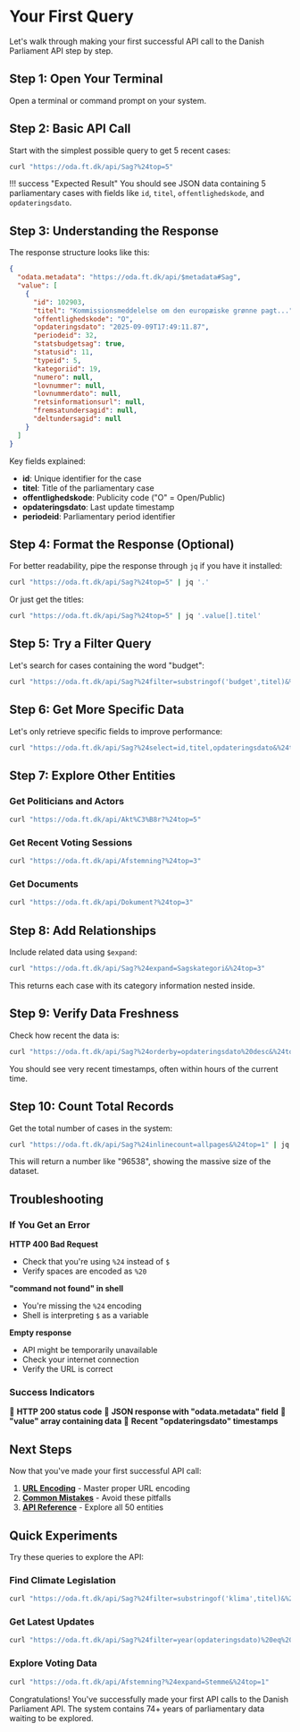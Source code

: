 # Your First Query

Let's walk through making your first successful API call to the Danish Parliament API step by step.

## Step 1: Open Your Terminal

Open a terminal or command prompt on your system.

## Step 2: Basic API Call

Start with the simplest possible query to get 5 recent cases:

```bash
curl "https://oda.ft.dk/api/Sag?%24top=5"
```

!!! success "Expected Result"
    You should see JSON data containing 5 parliamentary cases with fields like `id`, `titel`, `offentlighedskode`, and `opdateringsdato`.

## Step 3: Understanding the Response

The response structure looks like this:

```json
{
  "odata.metadata": "https://oda.ft.dk/api/$metadata#Sag",
  "value": [
    {
      "id": 102903,
      "titel": "Kommissionsmeddelelse om den europæiske grønne pagt...",
      "offentlighedskode": "O",
      "opdateringsdato": "2025-09-09T17:49:11.87",
      "periodeid": 32,
      "statsbudgetsag": true,
      "statusid": 11,
      "typeid": 5,
      "kategoriid": 19,
      "numero": null,
      "lovnummer": null,
      "lovnummerdato": null,
      "retsinformationsurl": null,
      "fremsatundersagid": null,
      "deltundersagid": null
    }
  ]
}
```

Key fields explained:
- **id**: Unique identifier for the case
- **titel**: Title of the parliamentary case
- **offentlighedskode**: Publicity code ("O" = Open/Public)
- **opdateringsdato**: Last update timestamp
- **periodeid**: Parliamentary period identifier

## Step 4: Format the Response (Optional)

For better readability, pipe the response through `jq` if you have it installed:

```bash
curl "https://oda.ft.dk/api/Sag?%24top=5" | jq '.'
```

Or just get the titles:

```bash
curl "https://oda.ft.dk/api/Sag?%24top=5" | jq '.value[].titel'
```

## Step 5: Try a Filter Query

Let's search for cases containing the word "budget":

```bash
curl "https://oda.ft.dk/api/Sag?%24filter=substringof('budget',titel)&%24top=3"
```

## Step 6: Get More Specific Data

Let's only retrieve specific fields to improve performance:

```bash
curl "https://oda.ft.dk/api/Sag?%24select=id,titel,opdateringsdato&%24top=5"
```

## Step 7: Explore Other Entities

### Get Politicians and Actors
```bash
curl "https://oda.ft.dk/api/Akt%C3%B8r?%24top=5"
```

### Get Recent Voting Sessions
```bash
curl "https://oda.ft.dk/api/Afstemning?%24top=3"
```

### Get Documents
```bash
curl "https://oda.ft.dk/api/Dokument?%24top=3"
```

## Step 8: Add Relationships

Include related data using `$expand`:

```bash
curl "https://oda.ft.dk/api/Sag?%24expand=Sagskategori&%24top=3"
```

This returns each case with its category information nested inside.

## Step 9: Verify Data Freshness

Check how recent the data is:

```bash
curl "https://oda.ft.dk/api/Sag?%24orderby=opdateringsdato%20desc&%24top=1&%24select=titel,opdateringsdato"
```

You should see very recent timestamps, often within hours of the current time.

## Step 10: Count Total Records

Get the total number of cases in the system:

```bash
curl "https://oda.ft.dk/api/Sag?%24inlinecount=allpages&%24top=1" | jq '."odata.count"'
```

This will return a number like "96538", showing the massive size of the dataset.

## Troubleshooting

### If You Get an Error

**HTTP 400 Bad Request**
- Check that you're using `%24` instead of `$`
- Verify spaces are encoded as `%20`

**"command not found" in shell**
- You're missing the `%24` encoding
- Shell is interpreting `$` as a variable

**Empty response**
- API might be temporarily unavailable
- Check your internet connection
- Verify the URL is correct

### Success Indicators

 **HTTP 200 status code**
 **JSON response with "odata.metadata" field**
 **"value" array containing data**
 **Recent "opdateringsdato" timestamps**

## Next Steps

Now that you've made your first successful API call:

1. **[URL Encoding](url-encoding.md)** - Master proper URL encoding
2. **[Common Mistakes](common-mistakes.md)** - Avoid these pitfalls
3. **[API Reference](../api-reference/)** - Explore all 50 entities

## Quick Experiments

Try these queries to explore the API:

### Find Climate Legislation
```bash
curl "https://oda.ft.dk/api/Sag?%24filter=substringof('klima',titel)&%24top=5"
```

### Get Latest Updates
```bash
curl "https://oda.ft.dk/api/Sag?%24filter=year(opdateringsdato)%20eq%202025&%24orderby=opdateringsdato%20desc&%24top=5"
```

### Explore Voting Data
```bash
curl "https://oda.ft.dk/api/Afstemning?%24expand=Stemme&%24top=1"
```

Congratulations! You've successfully made your first API calls to the Danish Parliament API. The system contains 74+ years of parliamentary data waiting to be explored.